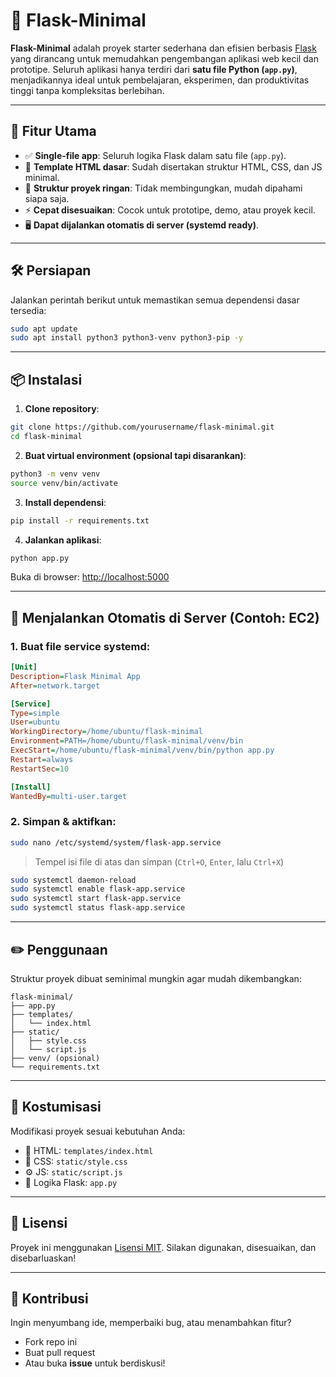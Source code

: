 
# 🚀 Flask-Minimal

**Flask-Minimal** adalah proyek starter sederhana dan efisien berbasis [Flask](https://flask.palletsprojects.com/) yang dirancang untuk memudahkan pengembangan aplikasi web kecil dan prototipe. Seluruh aplikasi hanya terdiri dari **satu file Python (`app.py`)**, menjadikannya ideal untuk pembelajaran, eksperimen, dan produktivitas tinggi tanpa kompleksitas berlebihan.

---

## 🌟 Fitur Utama

* ✅ **Single-file app**: Seluruh logika Flask dalam satu file (`app.py`).
* 🎨 **Template HTML dasar**: Sudah disertakan struktur HTML, CSS, dan JS minimal.
* 🧱 **Struktur proyek ringan**: Tidak membingungkan, mudah dipahami siapa saja.
* ⚡ **Cepat disesuaikan**: Cocok untuk prototipe, demo, atau proyek kecil.
* 🖥️ **Dapat dijalankan otomatis di server (systemd ready)**.

---

## 🛠️ Persiapan

Jalankan perintah berikut untuk memastikan semua dependensi dasar tersedia:

```bash
sudo apt update
sudo apt install python3 python3-venv python3-pip -y
```

---

## 📦 Instalasi

1. **Clone repository**:

```bash
git clone https://github.com/yourusername/flask-minimal.git
cd flask-minimal
```

2. **Buat virtual environment (opsional tapi disarankan)**:

```bash
python3 -m venv venv
source venv/bin/activate
```

3. **Install dependensi**:

```bash
pip install -r requirements.txt
```

4. **Jalankan aplikasi**:

```bash
python app.py
```

Buka di browser: [http://localhost:5000](http://localhost:5000)

---

## 🔄 Menjalankan Otomatis di Server (Contoh: EC2)

### 1. Buat file service systemd:

```ini
[Unit]
Description=Flask Minimal App
After=network.target

[Service]
Type=simple
User=ubuntu
WorkingDirectory=/home/ubuntu/flask-minimal
Environment=PATH=/home/ubuntu/flask-minimal/venv/bin
ExecStart=/home/ubuntu/flask-minimal/venv/bin/python app.py
Restart=always
RestartSec=10

[Install]
WantedBy=multi-user.target
```

### 2. Simpan & aktifkan:

```bash
sudo nano /etc/systemd/system/flask-app.service
```

> Tempel isi file di atas dan simpan (`Ctrl+O`, `Enter`, lalu `Ctrl+X`)

```bash
sudo systemctl daemon-reload
sudo systemctl enable flask-app.service
sudo systemctl start flask-app.service
sudo systemctl status flask-app.service
```

---

## ✏️ Penggunaan

Struktur proyek dibuat seminimal mungkin agar mudah dikembangkan:

```
flask-minimal/
├── app.py
├── templates/
│   └── index.html
├── static/
│   ├── style.css
│   └── script.js
├── venv/ (opsional)
└── requirements.txt
```

---

## 🎨 Kostumisasi

Modifikasi proyek sesuai kebutuhan Anda:

* 🧾 HTML: `templates/index.html`
* 🎨 CSS: `static/style.css`
* ⚙️ JS: `static/script.js`
* 🧠 Logika Flask: `app.py`

---

## 📜 Lisensi

Proyek ini menggunakan [Lisensi MIT](LICENSE). Silakan digunakan, disesuaikan, dan disebarluaskan!

---

## 🤝 Kontribusi

Ingin menyumbang ide, memperbaiki bug, atau menambahkan fitur?

* Fork repo ini
* Buat pull request
* Atau buka **issue** untuk berdiskusi!
